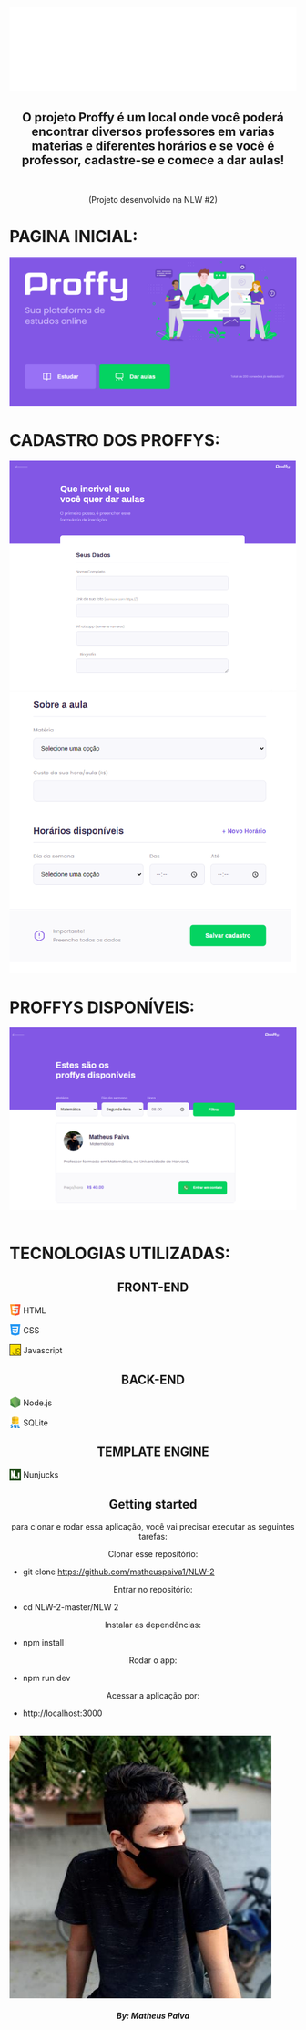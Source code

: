 <style>

    h2 {
        text-align: center;
    }

    p {
        text-align: center;
    }

    .HTML-logo {
        width: 20px;
        height: 20px;

        margin-bottom: 15px;
        display: flex;
        align-items: center;
    }

    .HTML-logo p {
        margin-top: 14px;
        margin-left: 4px;
    }
    .CSS-logo {
        width: 20px;
        height: 20px;

        margin-bottom: 15px;
        display: flex;
        align-items: center;
    }
    .CSS-logo p {
        margin-top: 14px;
        margin-left: 4px;
    }
    .JS-logo {
        width: 20px;
        height: 20px;
        
        margin-bottom: 15px;
        display: flex;
        align-items: center;
    }
    .JS-logo p {
        margin-top: 14px;
        margin-left: 4px;
    }

    .SQL-logo {
        width: 20px;
        height: 20px;
        
        margin-bottom: 15px;
        display: flex;
        align-items: center;
    }
    .SQL-logo p {
        margin-top: 14px;
        margin-left: 4px;
    }

    .nunjucks-logo {
        width: 20px;
        height: 20px;
        
        margin-bottom: 15px;
        display: flex;
        align-items: center;
    }
    .nunjucks-logo p {
        margin-top: 14px;
        margin-left: 4px;
    }

    .eu {
        align: center;
    }
</style>


<div class="logo"> 
    <img src="./public/images/logo.svg">
</div>

<h2> O projeto Proffy é um local onde você poderá encontrar diversos professores em varias materias e diferentes horários e se você é professor, cadastre-se e comece a dar aulas! </h2> <br>

<p> (Projeto desenvolvido na NLW #2) </p>

<h1> PAGINA INICIAL: </h1>

<div class="page-initial"> 
    <img src="./prints_readme/pagina-inicial.png">
</div>

<h1> CADASTRO DOS PROFFYS: </h1>
<div class="page-proffy"> 
    <img src="./prints_readme/prof1.png">
    <img src="./prints_readme/prof2.png">
</div>

<h1> PROFFYS DISPONÍVEIS: </h1>
<div class="page-study"> 
    <img src="./prints_readme/PROF3.png">
</div>
<br>
<h1>TECNOLOGIAS UTILIZADAS:</h1>
<h2> FRONT-END </h2>

<div class="FRONT-END">

<div class="HTML-logo"> 
    <img src="./prints_readme/HTML.svg">
    <p> HTML </p>
</div> 
<div class="CSS-logo"> 
    <img src="./prints_readme/CSS.svg">
    <p> CSS </p>
</div> 
<div class="JS-logo"> 
    <img src="./prints_readme/JS.svg">
    <p> Javascript </p>
</div> 

</div>

<h2> BACK-END </h2>

<div class="BACK-END">

<div class="JS-logo"> 
    <img src="./prints_readme/NODE.PNG">
    <p> Node.js </p>
</div> 
<div class="SQL-logo"> 
    <img src="./prints_readme/SQL.svg">
    <p> SQLite </p>
</div> 


</div>

<h2> TEMPLATE ENGINE </h2>

<div class="BACK-END">

<div class="nunjucks-logo"> 
    <img src="./prints_readme/NJ.PNG">
    <p> Nunjucks </p>
</div> 

</div>

## Getting started

para clonar e rodar essa aplicação, você vai precisar executar as seguintes tarefas:

Clonar esse repositório:
 - git clone https://github.com/matheuspaiva1/NLW-2

Entrar no repositório:
 - cd NLW-2-master/NLW 2

Instalar as dependências:
 - npm install

Rodar o app:
 - npm run dev

Acessar a aplicação por:
 - http://localhost:3000

<br>

<div class="eu">
<img src="./prints_readme/EU.JPG" alt="EU" >
</div>
<strong> <h5 align = "center"> </> By: Matheus Paiva </h5> </strong>




